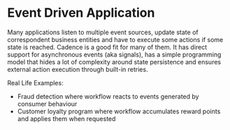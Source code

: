 # Event Driven Application

Many applications listen to multiple event sources, update state of correspondent business entities
and have to execute some actions if some state is reached.
Cadence is a good fit for many of them. It has direct support for asynchronous events (aka signals),
has a simple programming model that hides a lot of complexity
around state persistence and ensures external action execution through built-in retries.

Real Life Examples:

* Fraud detection where workflow reacts to events generated by consumer behaviour
* Customer loyalty program where workflow accumulates reward points and applies them when requested
